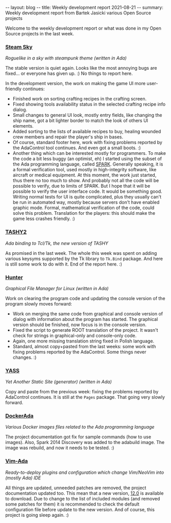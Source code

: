 -- layout: blog
-- title: Weekly development report 2021-08-21
-- summary: Weekly development report from Bartek Jasicki various Open Source projects

Welcome to the weekly development report or what was done in my Open Source
projects in the last week.

### [Steam Sky](https://www.laeran.pl/repositories/steamsky)

*Roguelike in a sky with steampunk theme (written in Ada)*

The stable version is quiet again. Looks like the most annoying bugs are
fixed... or everyone has given up. :) No things to report here.

In the development version, the work on making the game UI more user-friendly
continues:

* Finished work on sorting crafting recipes in the crafting screen.
* Fixed showing tools availability status in the selected crafting recipe info
  dialog.
* Small changes to general UI look, mostly entry fields, like changing the
  ship name, got a bit lighter border to match the look of others UI elements.
* Added sorting to the lists of available recipes to buy, healing wounded crew
  members and repair the player's ship in bases.
* Of course, standard footer here, work with fixing problems reported by the
  AdaControl tool continues. And even got a small boots. :)
* Another thing which can be interested mostly for programmers. To make the
  code a bit less buggy (an optimist, eh) I started using the subset of the
  Ada programming language, called [SPARK](https://en.wikipedia.org/wiki/SPARK_%28programming_language%29).
  Generally speaking, it is a formal verification tool, used mostly in
  high-integrity software, like aircraft or medical equipment. At this moment,
  the work just started, thus there no too much to show. And probably not all
  the code will be possible to verify, due to limits of SPARK. But I hope that
  it will be possible to verify the user interface code. It would be something
  good. Writing normal tests for UI is quite complicated, plus they usually
  can't be run in automated way, mostly because servers don't have enabled
  graphic mode. Formal, mathematical verification of the code, could solve
  this problem. Translation for the players: this should make the game less
  crashes friendly. :)

### [TASHY2](https://www.laeran.pl/repositories/tashy2)

*Ada binding to Tcl/Tk, the new version of TASHY*

As promised in the last week. The whole this week was spent on adding various
keysyms supported by the Tk library to `Tk.Bind` package. And here is still
some work to do with it. End of the  report here. :)

### [Hunter](https://www.laeran.pl/repositories/hunter)

*Graphical File Manager for Linux (written in Ada)*

Work on clearing the program code and updating the console version of the
program slowly moves forward:

* Work on merging the same code from graphical and console version of dialog
  with information about the program has started. The graphical version should
  be finished, now focus is in the console version.
* Fixed the script to generate ROOT translation of the project. It wasn't check
  for strings in graphical-only and console-only code.
* Again, one more missing translation string fixed in Polish language.
* Standard, almost copy+pasted from the last weeks: some work with fixing
  problems reported by the AdaControl. Some things never changes. :)

### [YASS](https://www.laeran.pl/repositories/yass)

*Yet Another Static Site (generator) (written in Ada)*

Copy and paste from the previous week: fixing the problems reported by
AdaControl continues. It is still at the `Pages` package. That going very
slowly forward.

### [DockerAda](https://www.laeran.pl/repositories/dockerada)

*Various Docker images files related to the Ada programming language*

The project documentation got fix for sample commands (how to use images).
Also, Spark 2014 Discovery was added to the adabuild image. The image was
rebuild, and now it needs to be tested. :)

### [Vim-Ada](https://github.com/thindil/vim-ada)

*Ready-to-deploy plugins and configuration which change Vim/NeoVim into (mostly
Ada) IDE*

All things are updated, unneeded patches are removed, the project documentation
updated too. This mean that a new version, [12.0](https://github.com/thindil/vim-ada/releases/tag/v12.0)
is available to download. Due to change to the list of included modules (and
removed some patches for them) it is recommended to check the default
configuration file before update to the new version. And of course, this
project is going sleep again. :)
